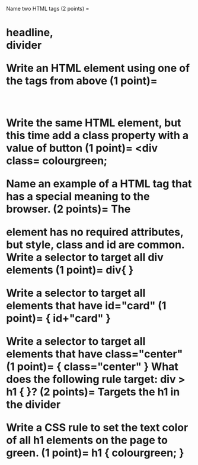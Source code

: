 Name two HTML tags (2 points) =   <h1>headline, <div>divider

Write an HTML element using one of the tags from above (1 point)=  <h1></h1>

Write the same HTML element, but this time add a class property with a value of button (1 point)=  <div class= colourgreen;</div>

Name an example of a HTML tag that has a special meaning to the browser. (2 points)=  The <div> element has no required attributes, but style, class and id are common.
Write a selector to target all div elements (1 point)=  div{ 
}

Write a selector to target all elements that have id="card" (1 point)= { id+"card"
}

Write a selector to target all elements that have class="center" (1 point)=  { class="center"
}
What does the following rule target: div > h1 { }? (2 points)=  Targets the h1 in the divider

Write a CSS rule to set the text color of all h1 elements on the page to green. (1 point)= h1 { colourgreen;
}
